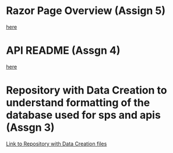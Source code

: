 # Razor Page Overview (Assign 5)
[here](AirportDelayFinder/README.md)

# API README (Assgn 4)
[here](DelayFinderAPI/README.md)

# Repository with Data Creation to understand formatting of the database used for sps and apis (Assgn 3)
[Link to Repository with Data Creation files](https://github.com/vps00003/assgn3/blob/main/DatabaseData.sql)
